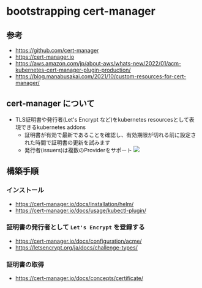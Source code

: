 # bootstrapping cert-manager

## 参考

- https://github.com/cert-manager
- https://cert-manager.io
- https://aws.amazon.com/jp/about-aws/whats-new/2022/01/acm-kubernetes-cert-manager-plugin-production/
- https://blog.manabusakai.com/2021/10/custom-resources-for-cert-manager/

## cert-manager について

- TLS証明書や発行者(Let's Encrypt など)をkubernetes resourcesとして表現できるkubernetes addons
    - 証明書が有効で最新であることを確認し、有効期限が切れる前に設定された時間で証明書の更新を試みます
    - 発行者(issuers)は複数のProviderをサポート
        ![](https://cert-manager.io/images/high-level-overview.svg)

### 


## 構築手順

### インストール

- https://cert-manager.io/docs/installation/helm/
- https://cert-manager.io/docs/usage/kubectl-plugin/

### 証明書の発行者として `Let's Encrypt` を登録する

- https://cert-manager.io/docs/configuration/acme/
- https://letsencrypt.org/ja/docs/challenge-types/

### 証明書の取得

- https://cert-manager.io/docs/concepts/certificate/


